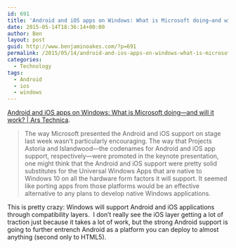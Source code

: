 ```yaml
---
id: 691
title: 'Android and iOS apps on Windows: What is Microsoft doing—and will it work?'
date: 2015-05-14T18:36:14+00:00
author: Ben
layout: post
guid: http://www.benjaminoakes.com/?p=691
permalink: /2015/05/14/android-and-ios-apps-on-windows-what-is-microsoft-doing-and-will-it-work/
categories:
  - Technology
tags:
  - Android
  - ios
  - windows
---
```

[Android and iOS apps on Windows: What is Microsoft doing—and will it work? | Ars Technica](http://arstechnica.com/information-technology/2015/05/android-and-ios-apps-on-windows-what-is-microsoft-doing-and-will-it-work/).

> The way Microsoft presented the Android and iOS support on stage last week wasn&#8217;t particularly encouraging. The way that Projects Astoria and Islandwood—the codenames for Android and iOS app support, respectively—were promoted in the keynote presentation, one might think that the Android and iOS support were pretty solid substitutes for the Universal Windows Apps that are native to Windows 10 on all the hardware form factors it will support. It seemed like porting apps from those platforms would be an effective alternative to any plans to develop native Windows applications.

This is pretty crazy: Windows will support Android and iOS applications through compatibility layers.  I don&#8217;t really see the iOS layer getting a lot of traction just because it takes a lot of work, but the strong Android support is going to further entrench Android as a platform you can deploy to almost anything (second only to HTML5).
